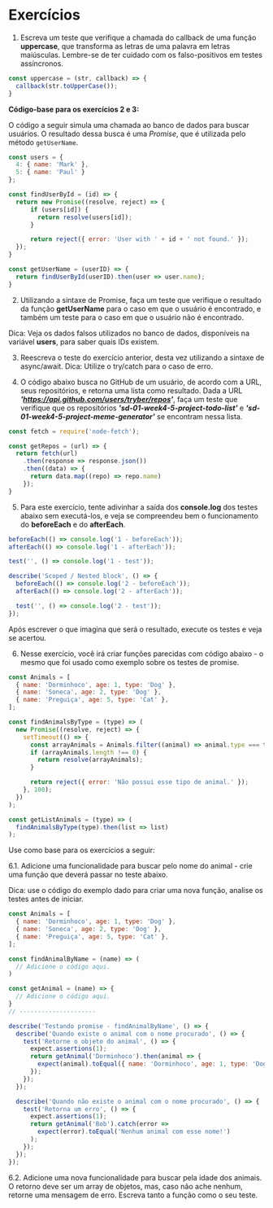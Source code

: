 # Exercícios

1. Escreva um teste que verifique a chamada do callback de uma função **uppercase**, que transforma as letras de uma palavra em letras maiúsculas. Lembre-se de ter cuidado com os falso-positivos em testes assíncronos.

```javascript
const uppercase = (str, callback) => {
  callback(str.toUpperCase());
}
```

**Código-base para os exercícios 2 e 3:**

O código a seguir simula uma chamada ao banco de dados para buscar usuários. O resultado dessa busca é uma _Promise_, que é utilizada pelo método `getUserName`.

```javascript
const users = {
  4: { name: 'Mark' },
  5: { name: 'Paul' }
};

const findUserById = (id) => {
  return new Promise((resolve, reject) => {
      if (users[id]) {
        return resolve(users[id]);
      }

      return reject({ error: 'User with ' + id + ' not found.' });
  });
}

const getUserName = (userID) => {
  return findUserById(userID).then(user => user.name);
}
```

2. Utilizando a sintaxe de Promise, faça um teste que verifique o resultado da função **getUserName** para o caso em que o usuário é encontrado, e também um teste para o caso em que o usuário não é encontrado.

Dica: Veja os dados falsos utilizados no banco de dados, disponíveis na variável **users**, para saber quais IDs existem.

3. Reescreva o teste do exercício anterior, desta vez utilizando a sintaxe de async/await.
Dica: Utilize o try/catch para o caso de erro.

4. O código abaixo busca no GitHub de um usuário, de acordo com a URL, seus repositórios, e retorna uma lista como resultado. Dada a URL _**'https://api.github.com/users/tryber/repos'**_, faça um teste que verifique que os repositórios _**'sd-01-week4-5-project-todo-list'**_ e _**'sd-01-week4-5-project-meme-generator'**_ se encontram nessa lista.

```javascript
const fetch = require('node-fetch');

const getRepos = (url) => {
  return fetch(url)
    .then(response => response.json())
    .then((data) => {
      return data.map((repo) => repo.name)
    });
}
```

5. Para este exercício, tente adivinhar a saída dos **console.log** dos testes abaixo sem executá-los, e veja se compreendeu bem o funcionamento do **beforeEach** e do **afterEach**.

```javascript
beforeEach(() => console.log('1 - beforeEach'));
afterEach(() => console.log('1 - afterEach'));

test('', () => console.log('1 - test'));

describe('Scoped / Nested block', () => {
  beforeEach(() => console.log('2 - beforeEach'));
  afterEach(() => console.log('2 - afterEach'));

  test('', () => console.log('2 - test'));
});
```

Após escrever o que imagina que será o resultado, execute os testes e veja se acertou.

6. Nesse exercício, você irá criar funções parecidas com código abaixo - o mesmo que foi usado como exemplo sobre os testes de promise.

```javascript
const Animals = [
  { name: 'Dorminhoco', age: 1, type: 'Dog' },
  { name: 'Soneca', age: 2, type: 'Dog' },
  { name: 'Preguiça', age: 5, type: 'Cat' },
];

const findAnimalsByType = (type) => (
  new Promise((resolve, reject) => {
    setTimeout(() => {
      const arrayAnimals = Animals.filter((animal) => animal.type === type);
      if (arrayAnimals.length !== 0) {
        return resolve(arrayAnimals);
      }

      return reject({ error: 'Não possui esse tipo de animal.' });
    }, 100);
  })
);

const getListAnimals = (type) => (
  findAnimalsByType(type).then(list => list)
);
```

Use como base para os exercícios a seguir:

6.1. Adicione uma funcionalidade para buscar pelo nome do animal - crie uma função que deverá passar no teste abaixo.

Dica: use o código do exemplo dado para criar uma nova função, analise os testes antes de iniciar.

```javascript
const Animals = [
  { name: 'Dorminhoco', age: 1, type: 'Dog' },
  { name: 'Soneca', age: 2, type: 'Dog' },
  { name: 'Preguiça', age: 5, type: 'Cat' },
];

const findAnimalByName = (name) => (
  // Adicione o código aqui.
)

const getAnimal = (name) => {
  // Adicione o código aqui.
}
// ---------------------

describe('Testando promise - findAnimalByName', () => {
  describe('Quando existe o animal com o nome procurado', () => {
    test('Retorne o objeto do animal', () => {
      expect.assertions(1);
      return getAnimal('Dorminhoco').then(animal => {
        expect(animal).toEqual({ name: 'Dorminhoco', age: 1, type: 'Dog' });
      });
    });
  });

  describe('Quando não existe o animal com o nome procurado', () => {
    test('Retorna um erro', () => {
      expect.assertions(1);
      return getAnimal('Bob').catch(error =>
        expect(error).toEqual('Nenhum animal com esse nome!')
      );
    });
  });
});
```

6.2. Adicione uma nova funcionalidade para buscar pela idade dos animais. O retorno deve ser um array de objetos, mas, caso não ache nenhum, retorne uma mensagem de erro. Escreva tanto a função como o seu teste.
